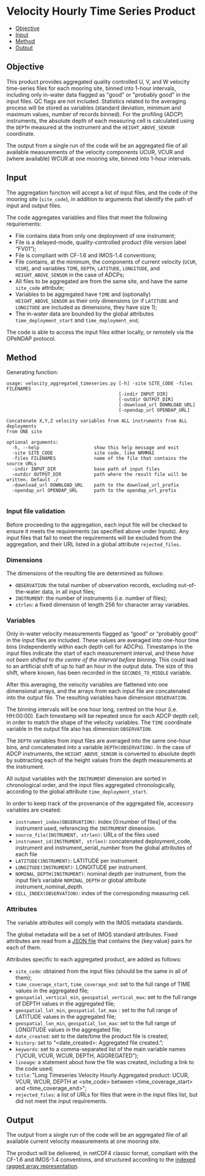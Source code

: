 # Velocity Hourly Time Series Product

- [Objective](#objective)
- [Input](#input)
- [Method](#method)
- [Output](#output)




## Objective

This product provides aggregated quality controlled U, V, and W velocity time-series files for each mooring site, binned into 1-hour intervals, including only in-water data flagged as "good" or "probably good" in the input files. QC flags are not included. Statistics related to the averaging process will be stored as variables (standard deviation, minimum and maximum values, number of records binned). For the profiling (ADCP) instruments, the absolute depth of each measuring cell is calculated using the `DEPTH` measured at the instrument and the `HEIGHT_ABOVE_SENSOR` coordinate.

The output from a single run of the code will be an aggregated file of all available measurements of the velocity components UCUR, VCUR and (where available) WCUR at one mooring site, binned into 1-hour intervals.

## Input

The aggregation function will accept a list of input files, and the code of the mooring site (`site_code`), in addition to arguments that identify the path of input and output files.

The code aggregates variables and files that meet the following requirements:

- File contains data from only one deployment of one instrument;
- File is a delayed-mode, quality-controlled product (file version label “FV01”);
- File is compliant with CF-1.6 and IMOS-1.4 conventions;
- File contains, at the minimum, the components of current velocity (`UCUR`, `VCUR`), and variables `TIME`, `DEPTH`, `LATITUDE`, `LONGITUDE`, and `HEIGHT_ABOVE_SENSOR` in the case of ADCPs;
- All files to be aggregated are from the same site, and have the same `site_code` attribute; 
- Variables to be aggregated have `TIME` and (optionally) `HEIGHT_ABOVE_SENSOR` as their only dimensions (or if `LATITUDE` and `LONGITUDE` are included as dimensions, they have size 1);
- The in-water data are bounded by the global attributes `time_deployment_start` and `time_deployment_end`;



The code is able to access the input files either locally, or remotely via the OPeNDAP protocol. 

## Method

Generating function: 

```
usage: velocity_aggregated_timeseries.py [-h] -site SITE_CODE -files FILENAMES
                                         [-indir INPUT_DIR]
                                         [-outdir OUTPUT_DIR]
                                         [-download_url DOWNLOAD_URL]
                                         [-opendap_url OPENDAP_URL]

Concatenate X,Y,Z velocity variables from ALL instruments from ALL deployments
from ONE site

optional arguments:
  -h, --help                    show this help message and exit
  -site SITE_CODE               site code, like NRMMAI
  -files FILENAMES              name of the file that contains the source URLs
  -indir INPUT_DIR              base path of input files
  -outdir OUTPUT_DIR            path where the result file will be written. Default ./
  -download_url DOWNLOAD_URL    path to the download_url_prefix
  -opendap_url OPENDAP_URL      path to the opendap_url_prefix


```



### Input file validation

Before proceeding to the aggregation, each input file will be checked to ensure it meets the requirements (as specified above under Inputs). Any input files that fail to meet the requirements will be excluded from the aggregation, and their URL listed in a global attribute `rejected_files`.

### Dimensions

The dimensions of the resulting file  are determined as follows:

- `OBSERVATION`:    the total number of observation records, excluding out-of-the-water data, in all input files;
- `INSTRUMENT`:     the number of instruments (i.e. number of files);
- `strlen`:         a fixed dimension of length 256 for character array variables.

### Variables

Only in-water velocity measurements flagged as “good” or “probably good” in the input files are included. These values are averaged into one-hour time bins (independently within each depth cell for ADCPs). Timestamps in the input files indicate the start of each measurement interval, and these _have not been shifted to the centre of the interval before binning_. This could lead to an artificial shift of up to half an hour in the output data. The size of this shift, where known, has been recorded in the `SECONDS_TO_MIDDLE` variable.

After this averaging, the velocity variables are flattened into one dimensional arrays, and the arrays from each input file are concatenated into the output file. The resulting variables have dimension `OBSERVATION`. 

The binning intervals will be one hour long, centred on the hour (i.e. HH:00:00). Each timestamp will be repeated once for each ADCP depth cell, in order to match the shape of the velocity variables. The `TIME` coordinate variable in the output file also has dimension `OBSERVATION`.

The `DEPTH` variables from input files are averaged into the same one-hour bins, and concatenated into a variable `DEPTH(OBSERVATION)`. In the case of ADCP instruments, the `HEIGHT_ABOVE_SENSOR`  is converted to absolute depth by subtracting each of the height values from the depth measurements at the instrument. 

All output variables with the `INSTRUMENT` dimension are sorted in chronological order, and the input files aggregated chronologically, according to the global attribute `time_deployment_start`.

In order to keep track of the provenance of the aggregated file, accessory variables are created:


- `instrument_index(OBSERVATION)`: index [0:number of files] of the instrument used, referencing the `INSTRUMENT` dimension.
- `source_file(INSTRUMENT, strlen)`: URLs of the files used
- `instrument_id(INSTRUMENT, strlen)`: concatenated deployment_code, instrument and instrument_serial_number from the global attributes of each file
- `LATITUDE(INSTRUMENT)`: LATITUDE per instrument.
- `LONGITUDE(INSTRUMENT)`: LONGITUDE per instrument.
- `NOMINAL_DEPTH(INSTRUMENT)`: nominal depth per instrument, from the input file’s variable `NOMINAL_DEPTH` or global attribute instrument_nominal_depth.
- `CELL_INDEX(OBSERVATION)`: index of the corresponding measuring cell.



### Attributes

The variable attributes will comply with the IMOS metadata standards.

The global metadata will be a set of IMOS standard attributes. Fixed attributes are read from a [JSON file](../velocity_hourly_timeseries_template.json) that contains the {key:value} pairs for each of them.

Attributes specific to each aggregated product, are added as follows:

- `site_code`: obtained from the input files (should be the same in all of them);
- `time_coverage_start`, `time_coverage_end`: set to the full range of TIME values in the aggregated file;
- `geospatial_vertical_min`, `geospatial_vertical_max`: set to the full range of DEPTH values in the aggregated file;
- `geospatial_lat_min`, `geospatial_lat_max` : set to the full range of LATITUDE values in the aggregated file;
- `geospatial_lon_min`, `geospatial_lon_max`: set to the full range of LONGITUDE values in the aggregated file;
- `date_created`: set to the date/time the product file is created;
- `history`: set to “<date_created>: Aggregated file created.”;
- `keywords`: set to a comma-separated list of the main variable names (“UCUR, VCUR, WCUR, DEPTH, AGGREGATED”);
- `lineage`: a statement about how the file was created, including a link to the code used; 
- `title`: "Long Timeseries Velocity Hourly Aggregated product: UCUR, VCUR, WCUR, DEPTH at <site_code>  between <time_coverage_start> and <time_coverage_end>"; 
- `rejected_files`: a list of URLs for files that were in the input files list, but did not meet the input requirements. 


## Output

The output from a single run of the code will be an aggregated file of all available current velocity measurements at one mooring site.

The product will be delivered, in netCDF4 classic format, compliant with the CF-1.6 and IMOS-1.4 conventions, and structured according to the [indexed ragged array representation](http://cfconventions.org/cf-conventions/v1.6.0/cf-conventions.html#_indexed_ragged_array_representation).


